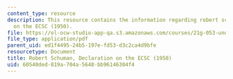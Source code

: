 ```yaml
---
content_type: resource
description: This resource contains the information regarding robert schuman, declaration
  on the ECSC (1950).
file: https://ol-ocw-studio-app-qa.s3.amazonaws.com/courses/21g-053-understanding-contemporary-french-politics-spring-2014/60540ded819a704a5648bb96146304f4_MIT21G_053S14_RobertSchu.pdf
file_type: application/pdf
parent_uid: ed1f4495-24b5-197e-fd53-d3c2ca4d9bfe
resourcetype: Document
title: Robert Schuman, Declaration on the ECSC (1950)
uid: 60540ded-819a-704a-5648-bb96146304f4
---
```

